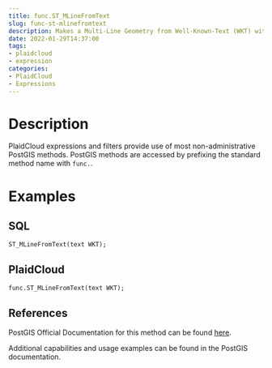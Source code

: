 ```yaml
---
title: func.ST_MLineFromText
slug: func-st-mlinefromtext
description: Makes a Multi-Line Geometry from Well-Known-Text (WKT) with the given SRID
date: 2022-01-29T14:37:00
tags:
- plaidcloud
- expression
categories:
- PlaidCloud
- Expressions
---
```



# Description


PlaidCloud expressions and filters provide use of most non-administrative PostGIS methods. PostGIS methods are accessed by prefixing the standard method name with `func.`.



# Examples


## SQL



```
ST_MLineFromText(text WKT);
```


## PlaidCloud



```
func.ST_MLineFromText(text WKT);
```


## References


PostGIS Official Documentation for this method can be found [here](https://postgis.net/docs/manual-3.1/ST_MLineFromText.html).



Additional capabilities and usage examples can be found in the PostGIS documentation.

